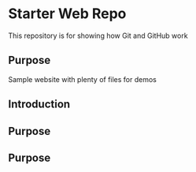 # Starter Web Repo

This repository is for showing how Git and GitHub work

## Purpose

Sample website with plenty of files for demos

## Introduction

## Purpose

## Purpose